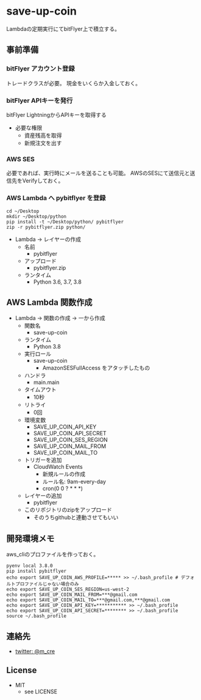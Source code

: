 save-up-coin
============================

Lambdaの定期実行にてbitFlyer上で積立する。

## 事前準備

### bitFlyer アカウント登録

トレードクラスが必要。
現金をいくらか入金しておく。

### bitFlyer APIキーを発行

bitFlyer LightningからAPIキーを取得する

* 必要な権限
    - 資産残高を取得
    - 新規注文を出す

### AWS SES

必要であれば、実行時にメールを送ることも可能。
AWSのSESにて送信元と送信先をVerifyしておく。

### AWS Lambda へ pybitflyer を登録

```
cd ~/Desktop
mkdir ~/Desktop/python
pip install -t ~/Desktop/python/ pybitflyer
zip -r pybitflyer.zip python/
```

* Lambda -> レイヤーの作成
    - 名前
        - pybitflyer
    - アップロード
        - pybitflyer.zip
    - ランタイム
        - Python 3.6, 3.7, 3.8

## AWS Lambda 関数作成

* Lambda -> 関数の作成 -> 一から作成
    - 関数名
        - save-up-coin
    - ランタイム
        - Python 3.8
    - 実行ロール
        - save-up-coin
            - AmazonSESFullAccess をアタッチしたもの
    - ハンドラ
        - main.main
    - タイムアウト
        - 10秒
    - リトライ
        - 0回
    - 環境変数
        - SAVE_UP_COIN_API_KEY
        - SAVE_UP_COIN_API_SECRET
        - SAVE_UP_COIN_SES_REGION
        - SAVE_UP_COIN_MAIL_FROM
        - SAVE_UP_COIN_MAIL_TO
    - トリガーを追加
        - CloudWatch Events
            - 新規ルールの作成
            - ルール名: 9am-every-day
            - cron(0 0 ? * * *)
    - レイヤーの追加
        - pybitflyer
    - このリポジトリのzipをアップロード
        - そのうちgithubと連動させてもいい


## 開発環境メモ

aws_cliのプロファイルを作っておく。

```
pyenv local 3.8.0
pip install pybitflyer
echo export SAVE_UP_COIN_AWS_PROFILE=***** >> ~/.bash_profile # デフォルトプロファイルじゃない場合のみ
echo export SAVE_UP_COIN_SES_REGION=us-west-2
echo export SAVE_UP_COIN_MAIL_FROM=***@gmail.com
echo export SAVE_UP_COIN_MAIL_TO=***@gmail.com,***@gmail.com
echo export SAVE_UP_COIN_API_KEY=*********** >> ~/.bash_profile
echo export SAVE_UP_COIN_API_SECRET=******** >> ~/.bash_profile
source ~/.bash_profile
```

## 連絡先

* [twitter: @m_cre](https://twitter.com/m_cre)

## License

* MIT
  + see LICENSE